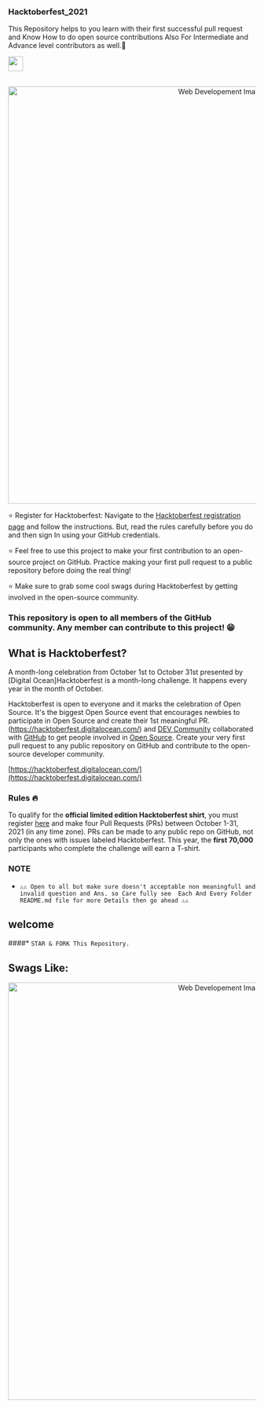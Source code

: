 ### Hacktoberfest_2021
This Repository helps to you learn with their first successful pull request and Know How to do open source contributions Also For Intermediate and Advance level contributors as well.:partying_face:


<a href="https://github.com/Jai54/Hacktoberfest---2021/"><img align='center' height="30" src="https://img.shields.io/badge/Hacktoberfest-2021-orange.svg?&style=for-the-badge&logo=KD&logoColor=blue" /></a> <br><br>

<p align="center"><img src="https://github.com/Saradyadav/HacktoberFest_2021/blob/main/Hacktoberfest_2021.jpg" alt="Web Developement Image" width=850px />
 
:star: Register for Hacktoberfest: Navigate to the [Hacktoberfest registration page](https://hacktoberfest.digitalocean.com/) and follow the instructions. But, read the rules carefully before you do and then sign In using your GitHub credentials.

:star: Feel free to use this project to make your first contribution to an open-source project on GitHub. Practice making your first pull request to a public repository before doing the real thing!

:star: Make sure to grab some cool swags during Hacktoberfest by getting involved in the open-source community.

### This repository is open to all members of the GitHub community. Any member can contribute to this project! :grin:


## What is Hacktoberfest?
A month-long celebration from October 1st to October 31st presented by [Digital Ocean]Hacktoberfest is a month-long challenge. It happens every year in the month of October.

Hacktoberfest is open to everyone and it marks the celebration of Open Source. It's the biggest Open Source event that encourages newbies to participate in Open Source and create their 1st meaningful PR.(https://hacktoberfest.digitalocean.com/) and [DEV Community](https://dev.to/) collaborated with [GitHub](https://github.com/blog/2433-celebrate-open-source-this-october-with-hacktoberfest) to get people involved in [Open Source](https://github.com/open-source). Create your very first pull request to any public repository on GitHub and contribute to the open-source developer community.

[https://hacktoberfest.digitalocean.com/](https://hacktoberfest.digitalocean.com/)

### Rules :fire:
To qualify for the __official limited edition Hacktoberfest shirt__, you must register [here](https://hacktoberfest.digitalocean.com/) and make four Pull Requests (PRs) between October 1-31, 2021 (in any time zone). PRs can be made to any public repo on GitHub, not only the ones with issues labeled Hacktoberfest. This year, the __first 70,000__ participants who complete the challenge will earn a T-shirt.
<br>
 
 <p align="center"><h3>NOTE</h3></p>
 
*	```⚠️⚠️ Open to all but make sure doesn't acceptable non meaningfull and invalid question and Ans. so Care fully see  Each And Every Folder README.md file for more Details then go ahead ⚠️⚠️```

## welcome 



####*	`STAR & FORK This Repository.`

## Swags Like: 

<p align="center"><img src="https://github.com/Saradyadav/HacktoberFest_2021/blob/main/hf.jpeg" alt="Web Developement Image" width=850px />


